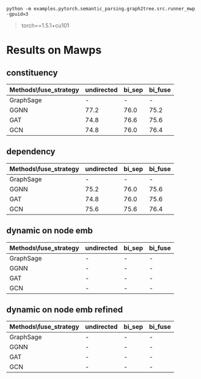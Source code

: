 ``python -m examples.pytorch.semantic_parsing.graph2tree.src.runner_mwp -gpuid=3``  

> torch==1.5.1+cu101
# Results on Mawps

## constituency
| Methods\fuse_strategy | undirected | bi_sep | bi_fuse |  
| ---- | ---- | ---- | ---- |  
| GraphSage | - | - | - |  
| GGNN | 77.2 | 76.0 | 75.2 |  
| GAT | 74.8 | 76.6 | 75.6 |  
| GCN | 74.8 | 76.0 | 76.4 |  


## dependency
| Methods\fuse_strategy | undirected | bi_sep | bi_fuse |  
| ---- | ---- | ---- | ---- |  
| GraphSage | - | - | - | 
| GGNN | 75.2 | 76.0 | 75.6 |  
| GAT | 74.8 | 76.0 | 75.6 |  
| GCN | 75.6 | 75.6 | 76.4 |  


## dynamic on node emb
| Methods\fuse_strategy | undirected | bi_sep | bi_fuse |  
| ---- | ---- | ---- | ---- |  
| GraphSage | - | - | - | 
| GGNN | - | - | - |  
| GAT | - | - | - |  
| GCN | - | - | - |  


## dynamic on node emb refined
| Methods\fuse_strategy | undirected | bi_sep | bi_fuse |  
| ---- | ---- | ---- | ---- |  
| GraphSage | - | - | - | 
| GGNN | - | - | - |  
| GAT | - | - | - |  
| GCN | - | - | - |  


